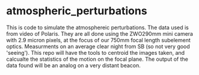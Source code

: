 # atmospheric_perturbations
This is code to simulate the atmosphereic perturbations. The data used is from video of Polaris.
They are all done using the ZWO290mm mini camera with 2.9 micron pixels, at the focus of our 750mm focal length subelement optics. Measurments on an average clear night from SB (so not very good 'seeing').
This repo will have the tools to centroid the images taken, and calcualte the statistics of the motion on the focal plane. 
The output of the data found will be an analog on a very distant beacon.
